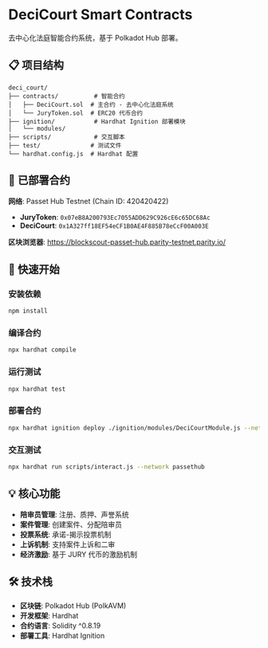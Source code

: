# DeciCourt Smart Contracts

去中心化法庭智能合约系统，基于 Polkadot Hub 部署。

## 📋 项目结构

```text
deci_court/
├── contracts/          # 智能合约
│   ├── DeciCourt.sol  # 主合约 - 去中心化法庭系统
│   └── JuryToken.sol  # ERC20 代币合约
├── ignition/           # Hardhat Ignition 部署模块
│   └── modules/
├── scripts/            # 交互脚本
├── test/              # 测试文件
└── hardhat.config.js  # Hardhat 配置
```

## 🚀 已部署合约

**网络**: Passet Hub Testnet (Chain ID: 420420422)

- **JuryToken**: `0x07eB8A200793Ec7055ADD629C926cE6c65DC68Ac`
- **DeciCourt**: `0x1A327ff18EF54eCF1B0AE4F885B78eCcF00A003E`

**区块浏览器**: https://blockscout-passet-hub.parity-testnet.parity.io/

## 🔧 快速开始

### 安装依赖
```bash
npm install
```

### 编译合约
```bash
npx hardhat compile
```

### 运行测试
```bash
npx hardhat test
```

### 部署合约
```bash
npx hardhat ignition deploy ./ignition/modules/DeciCourtModule.js --network passethub
```

### 交互测试
```bash
npx hardhat run scripts/interact.js --network passethub
```

## 💡 核心功能

- **陪审员管理**: 注册、质押、声誉系统
- **案件管理**: 创建案件、分配陪审员
- **投票系统**: 承诺-揭示投票机制
- **上诉机制**: 支持案件上诉和二审
- **经济激励**: 基于 JURY 代币的激励机制

## 🛠 技术栈

- **区块链**: Polkadot Hub (PolkAVM)
- **开发框架**: Hardhat
- **合约语言**: Solidity ^0.8.19
- **部署工具**: Hardhat Ignition